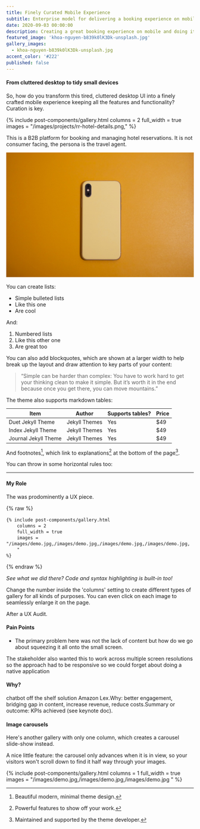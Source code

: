 ```yaml
---
title: Finely Curated Mobile Experience
subtitle: Enterprise model for delivering a booking experience on mobile devices.
date: 2020-09-03 00:00:00
description: Creating a great booking experience on mobile and doing it globally across all products within the organisation.
featured_image: 'khoa-nguyen-b839k0lK3Dk-unsplash.jpg'
gallery_images:
  - khoa-nguyen-b839k0lK3Dk-unsplash.jpg
accent_color: '#222'
published: false	
---
```


#### From cluttered desktop to tidy small devices
So, how do you transform this tired, cluttered desktop UI into a finely crafted mobile experience keeping all the features and functionality?  Curation is key.

{% include post-components/gallery.html
	columns = 2
	full_width = true
	images = "/images/projects/rr-hotel-details.png,"
%}

This is a B2B platform for booking and managing hotel reservations.  It is not consumer facing, the persona is the travel agent.

![](/images/projects/khoa-nguyen-b839k0lK3Dk-unsplash.jpg)

You can create lists:

* Simple bulleted lists
* Like this one
* Are cool

And:

1. Numbered lists
2. Like this other one
3. Are great too

You can also add blockquotes, which are shown at a larger width to help break up the layout and draw attention to key parts of your content:

> “Simple can be harder than complex: You have to work hard to get your thinking clean to make it simple. But it’s worth it in the end because once you get there, you can move mountains.”

The theme also supports markdown tables:

| Item                 | Author        | Supports tables? | Price |
|----------------------|---------------|------------------|-------|
| Duet Jekyll Theme    | Jekyll Themes | Yes              | $49   |
| Index Jekyll Theme   | Jekyll Themes | Yes              | $49   |
| Journal Jekyll Theme | Jekyll Themes | Yes              | $49   |

And footnotes[^1], which link to explanations[^2] at the bottom of the page[^3].

[^1]: Beautiful modern, minimal theme design.
[^2]: Powerful features to show off your work.
[^3]: Maintained and supported by the theme developer.

You can throw in some horizontal rules too:

---

#### My Role

The was prodominently a UX piece.

{% raw %}
```liquid
{% include post-components/gallery.html
	columns = 2
	full_width = true
	images = "/images/demo.jpg,/images/demo.jpg,/images/demo.jpg,/images/demo.jpg,
	"
%}
```
{% endraw %}

*See what we did there? Code and syntax highlighting is built-in too!*

Change the number inside the 'columns' setting to create different types of gallery for all kinds of purposes. You can even click on each image to seamlessly enlarge it on the page.

After a UX Audit.

#### Pain Points
* The primary problem here was not the lack of content but how do we go about squeezing it all onto the small screen.

The stakeholder also wanted this to work across multiple screen resolutions so the approach had to be responsive so we could forget about doing a native application

#### Why?
chatbot off the shelf solution Amazon Lex.Why: better engagement, bridging gap in content, increase revenue, reduce costs.Summary or outcome: KPIs achieved (see keynote doc).

#### Image carousels

Here's another gallery with only one column, which creates a carousel slide-show instead.

A nice little feature: the carousel only advances when it is in view, so your visitors won't scroll down to find it half way through your images.

{% include post-components/gallery.html
	columns = 1
	full_width = true
	images = "/images/demo.jpg,/images/demo.jpg,/images/demo.jpg
	"
%}